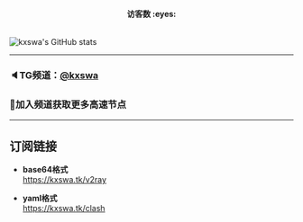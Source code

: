 <h4 align="center">访客数 :eyes:</h4>

<p align="center">
 <img width=0 height=0 src="https://profile-counter.glitch.me/kxswa_kxswa/count.svg" alt="Leon406:: Visitor's Count" />
</p> 
  
![kxswa's GitHub stats](https://github-readme-stats.vercel.app/api?username=kxswa&show_icons=true&theme=radical)
  
***  
### 🔈TG频道：[@kxswa](https://t.me/kxswa/) 
### 🔔加入频道获取更多高速节点  
***  
## 订阅链接
- **base64格式**  
https://kxswa.tk/v2ray

- **yaml格式**  
https://kxswa.tk/clash
